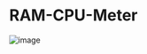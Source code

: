 # RAM-CPU-Meter


![image](https://user-images.githubusercontent.com/11950802/160222397-ab587fe2-45cb-4241-8f1e-1b6d6ce16627.png)
